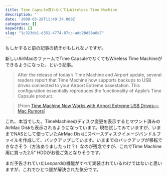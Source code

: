 ```yaml
---
title: Time Capsule買わなくてもWireless Time Machine
description: ''
date: '2008-03-20T11:40:34.000Z'
categories: []
keywords: []
slug: "1c323db1-d351-4774-87cc-add28d88a0d7"
---
```

もしかすると前の記事の続きかもしれないですが。

新しいAirMacのファームでTime CapsuleでなくてもWireless Time Machineができるようになった、という記事。

> After the release of today’s Time Machine and Airport update, several readers report that Time Machine now supports backups to USB drives connected to your Airport Extreme basestation. This configuration essentially reproduces the functionality of Apple’s Time Capsule product.

> \[From [Time Machine Now Works with Airport Extreme USB Drives — Mac Rumors](http://www.macrumors.com/2008/03/19/time-machine-now-works-with-airport-extreme-usb-drives/)\]

これ、本当でした。TimeMachineのディスク変更を表示するとマウント済みのAirMac Diskも表示されるようになっています。現在試してみていますが、いままでNASとして使っていたAirMac Diskにスペースディスクイメージバンドルファイルを作成して、バックアップしています。いままでのバックアップが移転できなさそう（方法ありましたっけ？）なのが残念ですが、これでTime Machine用に買った2.5" HDDがお役ご免となりそうです。

まだ予告されていたLeopardの機能がすべて実装されているわけではないと思いますが、これでひとつ謎が解決された気分です。